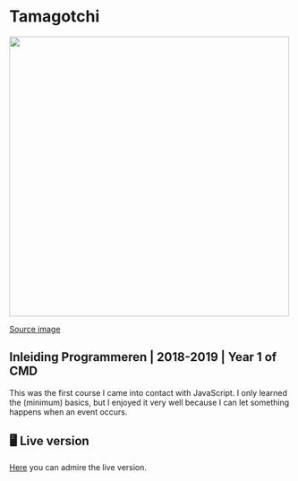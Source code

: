 # Tamagotchi
<img src="https://images.unsplash.com/photo-1492044715545-15ddedd84e5e?ixlib=rb-1.2.1&auto=format&fit=crop&w=1950&q=80 " width="500" />

[Source image](https://images.unsplash.com/photo-1492044715545-15ddedd84e5e?ixlib=rb-1.2.1&auto=format&fit=crop&w=1950&q=80)
 

## Inleiding Programmeren | 2018-2019 | Year 1 of CMD  

This was the first course I came into contact with JavaScript. I only learned the (minimum) basics, but I enjoyed it very well because I can let something happens when an event occurs.

## 🖥 Live version
[Here](https://ralfz123.github.io/inleidingProgrammeren_20182019_year1CMD/index.html) you can admire the live version.
